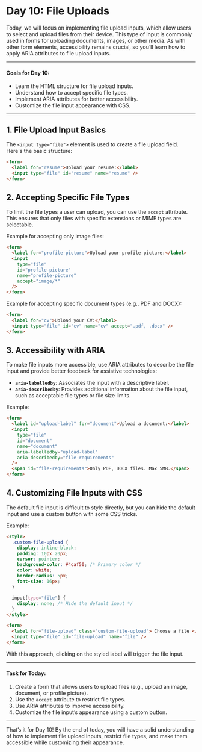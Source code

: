 # Day 10: File Uploads

Today, we will focus on implementing file upload inputs, which allow users to select and upload files from their device. This type of input is commonly used in forms for uploading documents, images, or other media. As with other form elements, accessibility remains crucial, so you’ll learn how to apply ARIA attributes to file upload inputs.

---

#### Goals for Day 10:

- Learn the HTML structure for file upload inputs.
- Understand how to accept specific file types.
- Implement ARIA attributes for better accessibility.
- Customize the file input appearance with CSS.

---

## 1. File Upload Input Basics

The `<input type="file">` element is used to create a file upload field. Here's the basic structure:

```html
<form>
  <label for="resume">Upload your resume:</label>
  <input type="file" id="resume" name="resume" />
</form>
```

## 2. Accepting Specific File Types

To limit the file types a user can upload, you can use the `accept` attribute. This ensures that only files with specific extensions or MIME types are selectable.

Example for accepting only image files:

```html
<form>
  <label for="profile-picture">Upload your profile picture:</label>
  <input
    type="file"
    id="profile-picture"
    name="profile-picture"
    accept="image/*"
  />
</form>
```

Example for accepting specific document types (e.g., PDF and DOCX):

```html
<form>
  <label for="cv">Upload your CV:</label>
  <input type="file" id="cv" name="cv" accept=".pdf, .docx" />
</form>
```

## 3. Accessibility with ARIA

To make file inputs more accessible, use ARIA attributes to describe the file input and provide better feedback for assistive technologies:

- **`aria-labelledby`**: Associates the input with a descriptive label.
- **`aria-describedby`**: Provides additional information about the file input, such as acceptable file types or file size limits.

Example:

```html
<form>
  <label id="upload-label" for="document">Upload a document:</label>
  <input
    type="file"
    id="document"
    name="document"
    aria-labelledby="upload-label"
    aria-describedby="file-requirements"
  />
  <span id="file-requirements">Only PDF, DOCX files. Max 5MB.</span>
</form>
```

## 4. Customizing File Inputs with CSS

The default file input is difficult to style directly, but you can hide the default input and use a custom button with some CSS tricks.

Example:

```html
<style>
  .custom-file-upload {
    display: inline-block;
    padding: 10px 20px;
    cursor: pointer;
    background-color: #4caf50; /* Primary color */
    color: white;
    border-radius: 5px;
    font-size: 16px;
  }

  input[type="file"] {
    display: none; /* Hide the default input */
  }
</style>

<form>
  <label for="file-upload" class="custom-file-upload"> Choose a file </label>
  <input type="file" id="file-upload" name="file" />
</form>
```

With this approach, clicking on the styled label will trigger the file input.

---

#### Task for Today:

1. Create a form that allows users to upload files (e.g., upload an image, document, or profile picture).
2. Use the `accept` attribute to restrict file types.
3. Use ARIA attributes to improve accessibility.
4. Customize the file input’s appearance using a custom button.

---

That’s it for Day 10! By the end of today, you will have a solid understanding of how to implement file upload inputs, restrict file types, and make them accessible while customizing their appearance.
